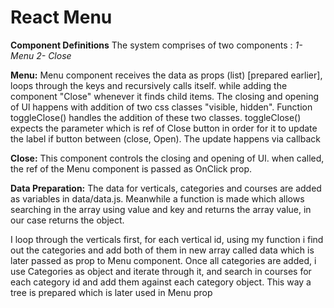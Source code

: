 React Menu
=======
**Component Definitions**
The system comprises of two components :
*1- Menu*
*2- Close*

**Menu:**
Menu component receives the data as props (list) [prepared earlier], loops through the keys and recursively calls itself. while adding the component "Close" whenever it finds child items. The closing and opening of Ul happens with addition of two css classes "visible, hidden". Function toggleClose() handles the addition of these two classes. toggleClose() expects the parameter which is ref of Close button in order for it to update the label if button between (close, Open). The update happens via callback

**Close:**
This component controls the closing and opening of Ul. when called, the ref of the Menu component is passed as OnClick prop.

**Data Preparation:**
The data for verticals, categories and courses are added as variables in data/data.js. Meanwhile a function is made which allows searching in the array using value and key and returns the array value, in our case returns the object.

I loop through the verticals first, for each vertical id, using my function i find out the categories and add both of them in new array called data which is later passed as prop to Menu component. Once all categories are added, i use Categories as object and iterate through it, and search in courses for each category id and add them against each category object. This way a tree is prepared which is later used in Menu prop

